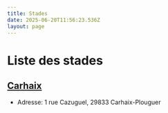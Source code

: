 ```yaml
---
title: Stades
date: 2025-06-20T11:56:23.536Z
layout: page
---
```


# Liste des stades


## [Carhaix](/stades/Carhaix/)
- Adresse: 1 rue Cazuguel, 29833 Carhaix-Plouguer


